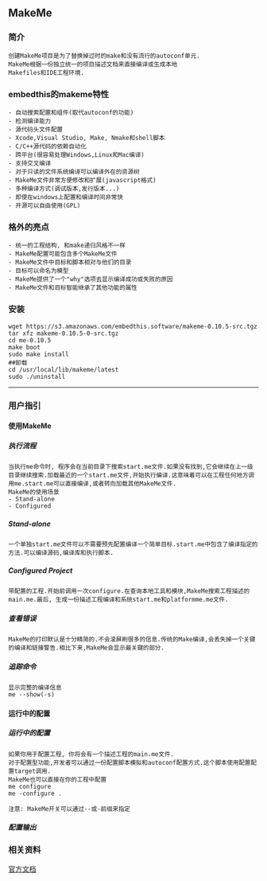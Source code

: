 ## MakeMe

### 简介
    创建MakeMe项目是为了替换掉过时的make和没有流行的autoconf单元.
    MakeMe根据一份独立统一的项目描述文档来直接编译或生成本地
    Makefiles和IDE工程环境.

### embedthis的makeme特性
    - 自动搜索配置和组件(取代autoconf的功能)
    - 检测编译能力
    - 源代码头文件配置
    - Xcode,Visual Studio, Make, Nmake和shell脚本
    - C/C++源代码的依赖自动化
    - 跨平台(很容易处理Windows,Linux和Mac编译)
    - 支持交叉编译
    - 对于只读的文件系统编译可以编译外在的资源树
    - MakeMe文件非常方便修改和扩展(javascript格式)
    - 多种编译方式(调试版本,发行版本...)
    - 即使在windows上配置和编译时间非常快
    - 开源可以自由使用(GPL)

### 格外的亮点
    - 统一的工程结构, 和make递归风格不一样
    - MakeMe配置可能包含多个MakeMe文件
    - MakeMe文件中目标和脚本相对与他们的目录
    - 目标可以命名为模型
    - MakeMe提供了一个"why"选项去显示编译成功或失败的原因
    - MakeMe文件和目标智能继承了其他功能的属性

### 安装
```shell
wget https://s3.amazonaws.com/embedthis.software/makeme-0.10.5-src.tgz
tar xfz makeme-0.10.5-0-src.tgz
cd me-0.10.5
make boot
sudo make install 
##卸载
cd /usr/local/lib/makeme/latest
sudo ./uninstall
```
---
### 用户指引

#### 使用MakeMe
##### 执行流程
    当执行me命令时, 程序会在当前目录下搜索start.me文件.如果没有找到,它会继续在上一级目录继续搜索.加载最近的一个start.me文件,开始执行编译.这意味着可以在工程任何地方调用me.start.me可以直接编译,或者转向加载其他MakeMe文件.
    MakeMe的使用场景
    - Stand-alone 
    - Configured
##### Stand-alone
    一个单独start.me文件可以不需要预先配置编译一个简单目标.start.me中包含了编译指定的方法.可以编译源码,编译库和执行脚本.

##### Configured Project
    带配置的工程.开始前调用一次configure.在查询本地工具和模块,MakeMe搜索工程描述的main.me.最后, 生成一份描述工程编译和系统start.me和platformme.me文件.

##### 查看错误
    MakeMe的打印默认是十分精简的.不会滚屏刷很多的信息.传统的Make编译,会丢失掉一个关键的编译和链接警告.相比下来,MakeMe会显示最关键的部分.

##### 追踪命令
    显示完整的编译信息
    me --show(-s)

#### 运行中的配置
##### 运行中的配置
    如果你用于配置工程, 你将会有一个描述工程的main.me文件.
    对于配置型功能,开发者可以通过一份配置脚本模拟和autoconf配置方式.这个脚本使用配置配置target调用.
    MakeMe也可以直接在你的工程中配置
    me configure
    me -configure .

    注意: MakeMe开关可以通过--或-前缀来指定

##### 配置输出


### 相关资料
[官方文档](https://www.embedthis.com/makeme/)